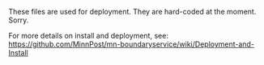 These files are used for deployment.  They are hard-coded at the
moment.  Sorry.

For more details on install and deployment, see:
https://github.com/MinnPost/mn-boundaryservice/wiki/Deployment-and-Install